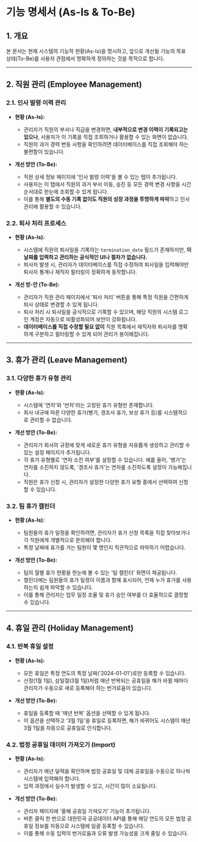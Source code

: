 # 기능 명세서 (As-Is & To-Be)

## 1. 개요
본 문서는 현재 시스템의 기능적 현황(As-Is)을 명시하고, 앞으로 개선될 기능의 목표 상태(To-Be)를 사용자 관점에서 명확하게 정의하는 것을 목적으로 합니다.

---

## 2. 직원 관리 (Employee Management)

### 2.1. 인사 발령 이력 관리
- **현황 (As-Is):**
    - 관리자가 직원의 부서나 직급을 변경하면, **내부적으로 변경 이력이 기록되고는 있으나**, 사용자가 이 기록을 직접 조회하거나 활용할 수 있는 화면이 없습니다.
    - 직원의 과거 경력 변동 사항을 확인하려면 데이터베이스를 직접 조회해야 하는 불편함이 있습니다.

- **개선 방안 (To-Be):**
    - 직원 상세 정보 페이지에 '인사 발령 이력'을 볼 수 있는 탭이 추가됩니다.
    - 사용자는 이 탭에서 직원의 과거 부서 이동, 승진 등 모든 경력 변경 사항을 시간 순서대로 한눈에 조회할 수 있게 됩니다.
    - 이를 통해 **별도의 수동 기록 없이도 직원의 성장 과정을 투명하게 파악**하고 인사 관리에 활용할 수 있습니다.

### 2.2. 퇴사 처리 프로세스
- **현황 (As-Is):**
    - 시스템에 직원의 퇴사일을 기록하는 `termination_date` 필드가 존재하지만, **이 날짜를 입력하고 관리하는 공식적인 UI나 절차가 없습니다.**
    - 퇴사자 발생 시, 관리자가 데이터베이스를 직접 수정하여 퇴사일을 입력해야만 퇴사자 통계나 재직자 필터링이 정확하게 동작합니다.

- **개선 방-안 (To-Be):**
    - 관리자가 직원 관리 페이지에서 '퇴사 처리' 버튼을 통해 특정 직원을 간편하게 퇴사 상태로 변경할 수 있게 됩니다.
    - 퇴사 처리 시 퇴사일을 공식적으로 기록할 수 있으며, 해당 직원의 시스템 로그인 계정은 자동으로 비활성화되어 보안이 강화됩니다.
    - **데이터베이스를 직접 수정할 필요 없이** 직원 목록에서 재직자와 퇴사자를 명확하게 구분하고 필터링할 수 있게 되어 관리가 용이해집니다.

---

## 3. 휴가 관리 (Leave Management)

### 3.1. 다양한 휴가 유형 관리
- **현황 (As-Is):**
    - 시스템에 '연차'와 '반차'라는 고정된 휴가 유형만 존재합니다.
    - 회사 내규에 따른 다양한 휴가(병가, 경조사 휴가, 보상 휴가 등)를 시스템적으로 관리할 수 없습니다.

- **개선 방안 (To-Be):**
    - 관리자가 회사의 규정에 맞게 새로운 휴가 유형을 자유롭게 생성하고 관리할 수 있는 설정 페이지가 추가됩니다.
    - 각 휴가 유형별로 '연차 소진 여부'를 설정할 수 있습니다. 예를 들어, '병가'는 연차를 소진하지 않도록, '경조사 휴가'는 연차를 소진하도록 설정이 가능해집니다.
    - 직원은 휴가 신청 시, 관리자가 설정한 다양한 휴가 유형 중에서 선택하여 신청할 수 있습니다.

### 3.2. 팀 휴가 캘린더
- **현황 (As-Is):**
    - 팀원들의 휴가 일정을 확인하려면, 관리자가 휴가 신청 목록을 직접 찾아보거나 각 직원에게 개별적으로 문의해야 합니다.
    - 특정 날짜에 휴가를 가는 팀원이 몇 명인지 직관적으로 파악하기 어렵습니다.

- **개선 방안 (To-Be):**
    - 팀의 월별 휴가 현황을 한눈에 볼 수 있는 '팀 캘린더' 화면이 제공됩니다.
    - 캘린더에는 팀원들의 휴가 일정이 이름과 함께 표시되어, 언제 누가 휴가를 사용하는지 쉽게 파악할 수 있습니다.
    - 이를 통해 관리자는 업무 일정 조율 및 휴가 승인 여부를 더 효율적으로 결정할 수 있습니다.

---

## 4. 휴일 관리 (Holiday Management)

### 4.1. 반복 휴일 설정
- **현황 (As-Is):**
    - 모든 휴일은 특정 연도의 특정 날짜('2024-01-01')로만 등록할 수 있습니다.
    - 신정(1월 1일), 삼일절(3월 1일)처럼 매년 반복되는 공휴일을 해가 바뀔 때마다 관리자가 수동으로 새로 등록해야 하는 번거로움이 있습니다.

- **개선 방안 (To-Be):**
    - 휴일을 등록할 때 '매년 반복' 옵션을 선택할 수 있게 됩니다.
    - 이 옵션을 선택하고 '3월 1일'을 휴일로 등록하면, 해가 바뀌어도 시스템이 매년 3월 1일을 자동으로 공휴일로 인식합니다.

### 4.2. 법정 공휴일 데이터 가져오기 (Import)
- **현황 (As-Is):**
    - 관리자가 매년 달력을 확인하며 법정 공휴일 및 대체 공휴일을 수동으로 하나씩 시스템에 입력해야 합니다.
    - 입력 과정에서 실수가 발생할 수 있고, 시간이 많이 소요됩니다.

- **개선 방안 (To-Be):**
    - 관리자 페이지에 '올해 공휴일 가져오기' 기능이 추가됩니다.
    - 버튼 클릭 한 번으로 대한민국 공공데이터 API를 통해 해당 연도의 모든 법정 공휴일 정보를 자동으로 시스템에 일괄 등록할 수 있습니다.
    - 이를 통해 수동 입력의 번거로움과 오류 발생 가능성을 크게 줄일 수 있습니다.